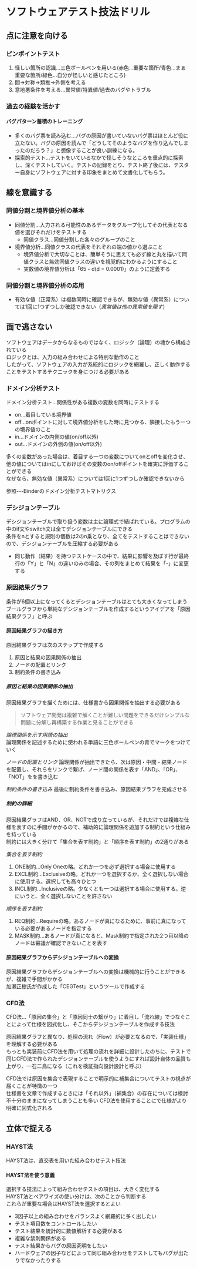 # ソフトウェアテスト技法ドリル

## 点に注意を向ける

### ピンポイントテスト
1. 怪しい箇所の認識…三色ボールペンを用いる(赤色…重要な箇所/青色…まぁ重要な箇所/緑色…自分が怪しいと感じたところ)
2. 間→対称→類推→外側を考える
3. 意地悪条件を考える…異常値/特異値/過去のバグやトラブル

### 過去の経験を活かす
#### バグパターン蓄積のトレーニング
* 多くのバグ票を読み込む…バグの原因が書いていないバグ票はほとんど役に立たない。バグの原因を読んで「どうしてそのようなバグを作り込んでしまったのだろう？」と想像することが良い訓練になる。
* 探索的テスト…テストをいているなかで怪しそうなところを重点的に探索し、深くテストしていく。テストの記録をとり、テスト終了後には、テスター自身にソフトウェアに対する印象をまとめて文書化してもらう。

## 線を意識する

### 同値分割と境界値分析の基本
* 同値分割…入力される可能性のあるデータをグループ化してその代表となる値を選びそれだけをテストする
  * 同値クラス…同値分割した各々のグループのこと
* 境界値分析…同値クラスの代表をそれぞれの端の値から選ぶこと
  * 境界値分析で大切なことは、簡単そうに思えても必ず線と丸を描いて同値クラスと無効同値クラスの違いを視覚的にわかるようにすること
  * 実数値の境界値分析は「65 - d(d = 0.0001)」のように定義する

### 同値分割と境界値分析の応用
* 有効な値（正常系）は複数同時に確認できるが、無効な値（異常系）については1回に1つずつしか確認できない（*異常値は他の異常値を隠す*）


## 面で逃さない

ソフトウェアはデータからなるものではなく、ロジック（論理）の塊から構成されている  
ロジックとは、入力の組み合わせによる特別な動作のこと  
したがって、ソフトウェアの入力が系統的にロジックを網羅し、正しく動作することをテストするテクニックを身につける必要がある

### ドメイン分析テスト

ドメイン分析テスト…関係性がある複数の変数を同時にテストする  
* on…着目している境界値
* off…onポイントに対して境界値分析をした時に見つかる、隣接したもう一つの境界値のこと
* in…ドメインの内側の値(on/off以外)
* out…ドメインの外側の値(on/off以外)
  
多くの変数があった場合は、着目する一つの変数についてonとoffを変化させ、他の値についてはinにしておけばその変数のon/offポイントを確実に評価することができる  
なぜなら、無効な値（異常系）については1回に1つずつしか確認できないから

参照---Binderのドメイン分析テストマトリクス

### デシジョンテーブル

デシジョンテーブルで取り扱う変数は主に論理式で結ばれている。プログラムの中のif文やswitch文は全てデシジョンテーブルにできる  
条件をnとすると規則の個数は2のn乗となり、全てをテストすることはできないので、デシジョンテーブルを圧縮する必要がある  

* 同じ動作（結果）を持つテストケースの中で、結果に影響を及ぼす行が最終行の「Y」と「N」の違いのみの場合、その列をまとめて結果を「-」に変更する

### 原因結果グラフ

条件が6個以上になってくるとデシジョンテーブルはとても大きくなってしまう  
ブールグラフから単純なデシジョンテーブルを作成するというアイデアを「原因結果グラフ」と呼ぶ  

#### 原因結果グラフの描き方

原因結果グラフは次のステップで作成する
1. 原因と結果の因果関係の抽出
2. ノードの配置とリンク
3. 制約条件の書き込み

##### 原因と結果の因果関係の抽出

原因結果グラフを描くためには、仕様書から因果関係を抽出する必要がある  
> ソフトウェア開発は複雑で解くことが難しい問題をできるだけシンプルな問題に分解し再構築する作業と見ることができる

*論理関係を示す用語の抽出*  
論理関係を記述するために使われる単語に三色ボールペンの青でマークをつけていく

*ノードの配置とリンク*
論理関係が抽出できたら、次は原因・中間・結果ノードを配置し、それらをリンクで繋げ、ノード間の関係を表す「AND」、「OR」、「NOT」をを書き込む

*制約条件の書き込み*
最後に制約条件を書き込み、原因結果ブラフを完成させる

##### 制約の詳細

原因結果グラフはAND、OR、NOTで成り立っているが、それだけでは複雑な仕様を表すのに手間がかかるので、補助的に論理関係を追加する制約という仕組みを持っている  
制約には大きく分けて「集合を表す制約」と「順序を表す制約」の2通りがある  

*集合を表す制約*
1. ONE制約…Only Oneの略。どれか一つを必ず選択する場合に使用する
2. EXCL制約…Exclusiveの略。どれか一つを選択するか、全く選択しない場合に使用する。選択しても高々ひとつ
3. INCL制約…Inclusiveの略。少なくとも一つは選択する場合に使用する。逆にいうと、全く選択しないことを許さない

*順序を表す制約*
1. REQ制約…Requireの略。あるノードが真になるために、事前に真になっている必要があるノードを指定する
2. MASK制約…あるノードが真になると、Mask制約で指定された2つ目以降のノードは審議が確認できないことを表す

#### 原因結果グラフからデシジョンテーブルへの変換
原因結果グラフからデシジョンテーブルへの変換は機械的に行うことができるが、複雑で手間がかかる  
加瀬正樹氏が作成した「CEGTest」というツールで作成する

### CFD法

CFD法…「原因の集合」と「原因同士の繋がり」に着目し「流れ線」でつなぐことによって仕様を図式化し、そこからデシジョンテーブルを作成する技法  

原因結果グラフと異なり、処理の流れ（Flow）が必要となるので、「実装仕様」を理解する必要がある  
もっとも実装前にCFD法を用いて処理の流れを詳細に設計したのちに、テストで同じCFD法で作られたデシジョンテーブルを使うようにすれば設計自体の品質も上がり、一石二鳥になる（これを検証指向設計設計と呼ぶ）  

CFD法では原因を集合で表現することで明示的に補集合についてテストの視点が届くことが特徴の一つ  
仕様書を文章で作成するときには「それ以外」（補集合）の存在については検討不十分のままになってしまうことも多い
CFD法を使用することにで仕様がより明確に図式化される

## 立体で捉える

### HAYST法
HAYST法は、直交表を用いた組み合わせテスト技法

#### HAYST法を使う意義
選択する技法によって組み合わせテストの項目は、大きく変化する  
HAYST法とペアワイズの使い分けは、次のことから判断する  
これらが重要な場合はHAYST法を選択するとよい
 * 3因子以上の組み合わせをバランスよく網羅的に多く出したい
 * テスト項目数をコントロールしたい
 * テスト結果を統計的に数値解析する必要がある
 * 複雑な禁則関係がある
 * テスト結果からバグの原因究明をしたい
 * ハードウェアの因子などによって同じ組み合わせをテストしてもバグが出たりでなかったりする
 
